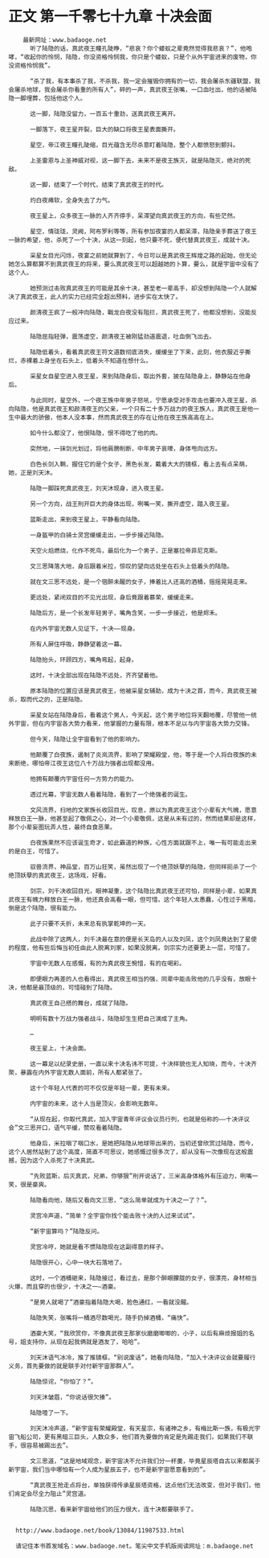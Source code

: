# 正文 第一千零七十九章 十决会面
        最新网址：www.badaoge.net
          听了陆隐的话，真武夜王瞳孔陡睁，“悲哀？你个蝼蚁之辈竟然觉得我悲哀？”，他咆哮，“收起你的怜悯，陆隐，你没资格怜悯我，你只是个蝼蚁，只是个从外宇宙进来的废物，你没资格怜悯我”。
      
          “杀了我，有本事杀了我，不杀我，我一定会摧毁你拥有的一切，我会屠杀东疆联盟，我会屠杀地球，我会屠杀你看重的所有人”，砰的一声，真武夜王张嘴，一口血吐出，他的话被陆隐一脚埋葬，包括他这个人。
      
          这一脚，陆隐没留力，一百五十重劲，送真武夜王离开。
      
          一脚落下，夜王星开裂，巨大的缺口将夜王星表面撕开。
      
          星空，帝江夜王瞳孔陡缩，目光蕴含无尽杀意盯着陆隐，整个人都愤怒到颤抖。
      
          上圣雷恩与上圣神威对视，这一脚下去，未来不是夜王族灭，就是陆隐灭，绝对的死敌。
      
          这一脚，结束了一个时代，结束了真武夜王的时代。
      
          灼白夜瘫软，全身失去了力气。
      
          夜王星上，众多夜王一脉的人齐齐停手，呆滞望向真武夜王的方向，有些茫然。
      
          星空，情珑珑，灵阙，阿布罗利等等，所有参加夜宴的人都呆滞，陆隐亲手葬送了夜王一脉的希望，他，杀死了一个十决，从这一刻起，他只要不死，便代替真武夜王，成就十决。
      
          采星女目光闪烁，夜宴之前她就算到了，今日可以是真武夜王辉煌之路的起始，但无论她怎么算都算不到真武夜王的将来，要么真武夜王可以超越她的卜算，要么，就是宇宙中没有了这个人。
      
          她预测过击败真武夜王的可能是其余十决，甚至老一辈高手，却没想到陆隐一个人就解决了真武夜王，此人的实力已经完全超出预料，进步实在太快了。
      
          颜清夜王疯了一般冲向陆隐，戰龙白夜没有阻拦，真武夜王死了，他都没想到，没能反应过来。
      
          陆隐屈指轻弹，震荡虚空，颜清夜王被刚猛劲道震退，吐血倒飞出去。
      
          陆隐低着头，看着真武夜王符文道数彻底消失，缓缓坐了下来，此刻，他衣服近乎撕烂，赤裸着上身坐在石头上，低着头不知道在想什么。
      
          采星女自星空进入夜王星，来到陆隐身后，取出外套，披在陆隐身上，静静站在他身后。
      
          与此同时，星空外，一个夜王族中年男子怒吼，宁愿承受对手攻击也要冲入夜王星，杀向陆隐，他是真武夜王和颜清夜王的父亲，一个只有二十多万战力的夜王族人，真武夜王是他一生中最大的骄傲，他本人没本事，然而真武夜王的存在让他在夜王族高高在上。
      
          如今什么都没了，他恨陆隐，恨不得吃了他的肉。
      
          突然地，一抹剑光划过，将他肩膀削断，中年男子哀嚎，身体甩向远方。
      
          白色长剑入鞘，握住它的是个女子，黑色长发，戴着大大的镜框，看上去有点呆萌，她，正是刘天沐。
      
          陆隐一脚踩死真武夜王，刘天沐现身，进入夜王星。
      
          另一个方向，战王刑开巨大的身体出现，咧嘴一笑，撕开虚空，踏入夜王星。
      
          蓝斯走出，来到夜王星上，平静看向陆隐。
      
          一身盔甲的白骑士灵宫缓缓走出，一步步接近陆隐。
      
          天空火焰燃烧，化作不死鸟，最后化为一个男子，正是塞拉帝菲尼克斯。
      
          文三思降落大地，身后跟着米拉，惊叹的望向远处坐在石头上低着头的陆隐。
      
          就在文三思不远处，是一个宿醉未醒的女子，捧着比人还高的酒桶，摇摇晃晃走来。
      
          更远处，紧闭双目的不见光出现，身后竟跟着慕荣，缓缓走来。
      
          陆隐后方，是一个长发年轻男子，嘴角含笑，一步一步接近，他是烬禾。
      
          在内外宇宙无数人见证下，十决——现身。
      
          所有人屏住呼吸，静静望着这一幕。
      
          陆隐抬头，环顾四方，嘴角弯起，起身。
      
          这时，十决全部出现在陆隐不远处，齐齐望着他。
      
          原本陆隐的位置应该是真武夜王，他被采星女辅助，成为十决之首，而今，真武夜王被杀，取而代之的，正是陆隐。
      
          采星女站在陆隐身后，看着这个男人，今天起，这个男子地位将天翻地覆，尽管他一统外宇宙，但在内宇宙各大势力看来，他掌握的力量有限，根本不足以与内宇宙各大势力交锋。
      
          但今天，陆隐让全宇宙看到了他的影响力。
      
          他颠覆了白夜族，遏制了炎岚流界，影响了荣耀殿堂，他，等于是一个人将白夜族的未来断绝，哪怕帝江夜王这位八十万战力强者出现都没用。
      
          他拥有颠覆内宇宙任何一方势力的能力。
      
          透过光幕，宇宙无数人看着陆隐，看到了一个绝强者的诞生。
      
          文风流界，扫地的文家族长收回目光，叹息，原以为真武夜王这个小辈有大气魄，愿意释放白王一脉，他甚至起了敬佩之心，对一个小辈敬佩，这是从未有过的，然而结果却是这样，那个小辈妄图玩弄人性，最终自食恶果。
      
          白夜族果然不应该诞生奇才，如此霸道的种族，心性方面就跟不上，唯一有可能走出来的是白王，可惜了。
      
          驭兽流界，神品堂，百万山狂笑，虽然出现了一个绝顶妖孽的陆隐，但同样扼杀了一个绝顶妖孽的真武夜王，这场戏，好看。
      
          剑宗，刘千决收回目光，眼神凝重，这个陆隐比真武夜王还可怕，同样是小辈，如果真武夜王有魄力释放白王一脉，他还真会高看一眼，但可惜，这个年轻人太愚蠢，心性过于黑暗，倒是这个陆隐，很有能力。
      
          此子只要不夭折，未来总有执掌乾坤的一天。
      
          此战中除了这两人，刘千决最在意的便是长天岛的人以及刘凤，这个刘凤竟达到了星使的程度，他有些后悔当初任由此人脱离刘家，如果没脱离，剑宗实力还要更上一层，可惜了。
      
          宇宙中无数人在感慨，有的为真武夜王惋惜，有的在喝彩。
      
          即便眼力再差的人也看得出，真武夜王相当的强，同辈中能击败他的几乎没有，放眼十决，他都是最顶级的，可惜碰到了陆隐。
      
          真武夜王自己搭的舞台，成就了陆隐。
      
          明明有数十万战力强者战斗，陆隐却生生把自己演成了主角。
      
          …
      
          夜王星上，十决会面。
      
          这一幕足以纪录史册，一直以来十决名讳不可提，十决样貌也无人知晓，而今，十决齐聚，暴露在内外宇宙无数人面前，所有人都紧张了。
      
          这十个年轻人代表的可不仅仅是年轻一辈，更有未来。
      
          内宇宙的未来，这十人当是顶尖，会影响无数年。
      
          “从现在起，你取代真武，加入宇宙青年评议会议员行列，也就是俗称的——十决评议会”文三思开口，语气平缓，赞叹看着陆隐。
      
          他身后，米拉咽了咽口水，是她把陆隐从地球带出来的，当初还曾欣赏过陆隐，而今，这个人居然站到了这个高度，简直不可思议，她感慨过很多次了，却从没有一次像现在这般震撼，因为这个人杀死了十决真武。
      
          “先败蓝斯，后灭真武，兄弟，你够狠”刑开说话了，三米高身体格外有压迫力，咧嘴一笑，很是豪爽。
      
          陆隐看向他，随后又看向文三思，“这么简单就成为十决之一了？”。
      
          灵宫冷声道，“简单？全宇宙你找个能击败十决的人过来试试”。
      
          “新宇宙算吗？”陆隐反问。
      
          灵宫冷哼，她就是看不惯陆隐现在这副得意的样子。
      
          陆隐很开心，心中一块大石落地了。
      
          这时，一个酒桶砸来，陆隐接过，看过去，是那个醉眼朦胧的女子，很漂亮，身材相当火爆，而且穿的也很少，十决之一—酒豪。
      
          “是男人就喝了”酒豪指着陆隐大喝，脸色通红，一看就没醒。
      
          陆隐失笑，张嘴将一桶酒尽数喝光，随手扔掉酒桶，“痛快”。
      
          酒豪大笑，“我欣赏你，不像真武夜王那家伙磨磨唧唧的，小子，以后有麻烦报姐的名号，姐支持你，从现在起我俩就是酒友了，哈哈”。
      
          刘天沐语气冰冷，推了推镜框，“别说废话”，她看向陆隐，“加入十决评议会就要履行义务，首先要做的就是联手对付新宇宙那群人”。
      
          陆隐惊诧，“你怕了？”。
      
          刘天沐皱眉，“你说话很欠揍”。
      
          陆隐噎了一下。
      
          刘天沐冷声道，“新宇宙有荣耀殿堂，有天星宗，有诸神之乡，有梅比斯一族，有极光宇宙飞船公司，更有黑暗三巨头，人数众多，他们首先要做的肯定是先踢走我们，如果我们不联手，很容易被踢出去”。
      
          文三思道，“这是地域观念，新宇宙决不允许我们分一杯羹，毕竟星辰塔自古以来都属于新宇宙，我们当中哪怕有一个人成为星辰五子，也不是新宇宙愿意看到的”。
      
          “真武夜王抢走点将台，单独获得传承星辰塔资格，这点他们无法改变，但对于我们，他们肯定会尽全力阻止”灵宫道。
      
          陆隐沉思，看来新宇宙给他们的压力很大，连十决都要联手了。
      
      
      http://www.badaoge.net/book/13084/11987533.html
      
      请记住本书首发域名：www.badaoge.net。笔尖中文手机版阅读网址：m.badaoge.net